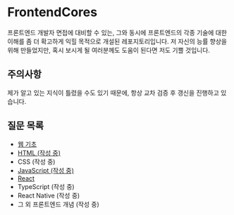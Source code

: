 # FrontendCores
프론트엔드 개발자 면접에 대비할 수 있는, 그와 동시에 프론트엔드의 각종 기술에 대한 이해를 좀 더 확고하게 익힐 목적으로 개설된 레포지토리입니다. 저 자신의 능률 향상을 위해 만들었지만, 혹시 보시게 될 여러분께도 도움이 된다면 저도 기쁠 것입니다.

## 주의사항
제가 알고 있는 지식이 틀렸을 수도 있기 때문에, 항상 교차 검증 후 갱신을 진행하고 있습니다.

## 질문 목록
- [웹 기초](https://github.com/kuman514/FrontendCores/blob/main/web/readme.md)
- [HTML (작성 중)](https://github.com/kuman514/FrontendCores/blob/main/html/readme.md)
- CSS (작성 중)
- [JavaScript (작성 중)](https://github.com/kuman514/FrontendCores/blob/main/javascript/readme.md)
- [React](https://github.com/kuman514/FrontendCores/blob/main/react/readme.md)
- TypeScript (작성 중)
- React Native (작성 중)
- 그 외 프론트엔드 개념 (작성 중)

